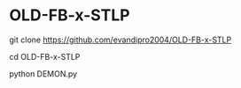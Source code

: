 # OLD-FB-x-STLP

git clone https://github.com/evandipro2004/OLD-FB-x-STLP

cd OLD-FB-x-STLP

python DEMON.py
